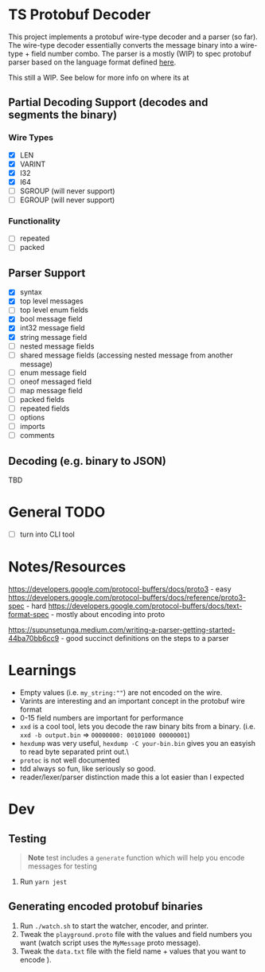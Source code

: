 # TS Protobuf Decoder

This project implements a protobuf wire-type decoder and a parser (so far). The wire-type decoder essentially converts the message binary into a wire-type + field number combo. The parser is a mostly (WIP) to spec protobuf parser based on the language format defined [here](https://developers.google.com/protocol-buffers/docs/reference/proto3-spec).

This still a WIP. See below for more info on where its at

## Partial Decoding Support (decodes and segments the binary)

### Wire Types

- [x] LEN
- [x] VARINT
- [x] I32
- [x] I64
- [ ] SGROUP (will never support)
- [ ] EGROUP (will never support)

### Functionality

- [ ] repeated
- [ ] packed

## Parser Support

- [x] syntax
- [x] top level messages
- [ ] top level enum fields
- [x] bool message field
- [x] int32 message field
- [x] string message field
- [ ] nested message fields
- [ ] shared message fields (accessing nested message from another message)
- [ ] enum message field
- [ ] oneof messaged field
- [ ] map message field
- [ ] packed fields
- [ ] repeated fields
- [ ] options
- [ ] imports
- [ ] comments

## Decoding (e.g. binary to JSON)

TBD

# General TODO

- [ ] turn into CLI tool

# Notes/Resources

https://developers.google.com/protocol-buffers/docs/proto3 - easy
https://developers.google.com/protocol-buffers/docs/reference/proto3-spec - hard
https://developers.google.com/protocol-buffers/docs/text-format-spec - mostly about encoding into proto

https://supunsetunga.medium.com/writing-a-parser-getting-started-44ba70bb6cc9 - good succinct definitions on the steps to a parser

# Learnings

- Empty values (i.e. `my_string:""`) are not encoded on the wire.
- Varints are interesting and an important concept in the protobuf wire format
- 0-15 field numbers are important for performance
- `xxd` is a cool tool, lets you decode the raw binary bits from a binary. (i.e. `xxd -b output.bin` => `00000000: 00101000 00000001`)
- `hexdump` was very useful, `hexdump -C your-bin.bin` gives you an easyish to read byte separated print out.\
- `protoc` is not well documented
- tdd always so fun, like seriously so good.
- reader/lexer/parser distinction made this a lot easier than I expected

# Dev

## Testing

> **Note**
> test includes a `generate` function which will help you encode messages for testing

1. Run `yarn jest`

## Generating encoded protobuf binaries

1. Run `./watch.sh` to start the watcher, encoder, and printer.
2. Tweak the `playground.proto` file with the values and field numbers you want (watch script uses the `MyMessage` proto message).
3. Tweak the `data.txt` file with the field name + values that you want to encode ).
